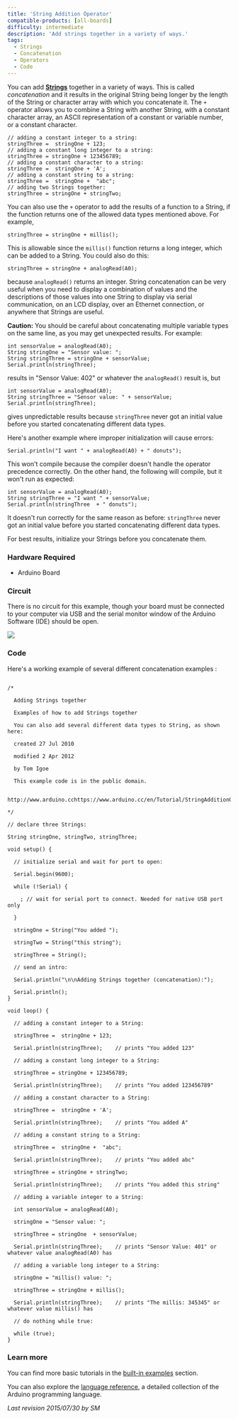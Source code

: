 ```yaml
---
title: 'String Addition Operator'
compatible-products: [all-boards]
difficulty: intermediate
description: 'Add strings together in a variety of ways.'
tags:
  - Strings
  - Concatenation
  - Operators
  - Code
---
```


You can add [**Strings**](https://www.arduino.cc/en/Reference/StringObject) together in a variety of ways. This is called *concatenation* and it results in the original String being longer by the length of the String or character array with which you concatenate it. The `+` operator allows you to combine a String with another String, with a constant character array, an ASCII representation of a constant or variable number, or a constant character.

```arduino
// adding a constant integer to a string:
stringThree =  stringOne + 123;
// adding a constant long integer to a string:
stringThree = stringOne + 123456789;
// adding a constant character to a string:
stringThree =  stringOne + 'A';
// adding a constant string to a string:
stringThree =  stringOne +  "abc";
// adding two Strings together:
stringThree = stringOne + stringTwo;
```

You can also use the `+` operator to add the results of a function to a String, if the function returns one of the allowed data types mentioned above.  For example,

```arduino
stringThree = stringOne + millis();
```

This is allowable since the `millis()` function returns a long integer, which can be added to a String. You could also do this:

```arduino
stringThree = stringOne + analogRead(A0);
```

because `analogRead()` returns an integer.  String concatenation can be very useful when you need to display a combination of values and the descriptions of those values into one String to display via serial communication, on an LCD display, over an Ethernet connection, or anywhere that Strings are useful.

**Caution:**
You should be careful about concatenating multiple variable types on the same line, as you may get unexpected results.  For example:

```arduino
int sensorValue = analogRead(A0);
String stringOne = "Sensor value: ";
String stringThree = stringOne + sensorValue;
Serial.println(stringThree);
```

results in "Sensor Value: 402" or whatever the `analogRead()` result is, but

```arduino
int sensorValue = analogRead(A0);
String stringThree = "Sensor value: " + sensorValue;
Serial.println(stringThree);
```

gives unpredictable results because `stringThree` never got an initial value before you started concatenating different data types.

Here's another example where improper initialization will cause errors:

```arduino
Serial.println("I want " + analogRead(A0) + " donuts");
```

This won't compile because the compiler doesn't handle the operator precedence correctly.  On the other hand, the following will compile, but it won't run as expected:

```arduino
int sensorValue = analogRead(A0);
String stringThree = "I want " + sensorValue;
Serial.println(stringThree  + " donuts");
```

It doesn't run correctly for the same reason as before: `stringThree` never got an initial value before you started concatenating different data types.

For best results, initialize your Strings before you concatenate them.

### Hardware Required

- Arduino Board

### Circuit

There is no circuit for this example, though your board must be connected to your computer via USB and the serial monitor window of the Arduino Software (IDE) should be open.

![](assets/circuit.png)


### Code

Here's a working example of several different concatenation examples :

```arduino

/*

  Adding Strings together

  Examples of how to add Strings together

  You can also add several different data types to String, as shown here:

  created 27 Jul 2010

  modified 2 Apr 2012

  by Tom Igoe

  This example code is in the public domain.

  http://www.arduino.cchttps://www.arduino.cc/en/Tutorial/StringAdditionOperator

*/

// declare three Strings:

String stringOne, stringTwo, stringThree;

void setup() {

  // initialize serial and wait for port to open:

  Serial.begin(9600);

  while (!Serial) {

    ; // wait for serial port to connect. Needed for native USB port only

  }

  stringOne = String("You added ");

  stringTwo = String("this string");

  stringThree = String();

  // send an intro:

  Serial.println("\n\nAdding Strings together (concatenation):");

  Serial.println();
}

void loop() {

  // adding a constant integer to a String:

  stringThree =  stringOne + 123;

  Serial.println(stringThree);    // prints "You added 123"

  // adding a constant long integer to a String:

  stringThree = stringOne + 123456789;

  Serial.println(stringThree);    // prints "You added 123456789"

  // adding a constant character to a String:

  stringThree =  stringOne + 'A';

  Serial.println(stringThree);    // prints "You added A"

  // adding a constant string to a String:

  stringThree =  stringOne +  "abc";

  Serial.println(stringThree);    // prints "You added abc"

  stringThree = stringOne + stringTwo;

  Serial.println(stringThree);    // prints "You added this string"

  // adding a variable integer to a String:

  int sensorValue = analogRead(A0);

  stringOne = "Sensor value: ";

  stringThree = stringOne  + sensorValue;

  Serial.println(stringThree);    // prints "Sensor Value: 401" or whatever value analogRead(A0) has

  // adding a variable long integer to a String:

  stringOne = "millis() value: ";

  stringThree = stringOne + millis();

  Serial.println(stringThree);    // prints "The millis: 345345" or whatever value millis() has

  // do nothing while true:

  while (true);
}
```

### Learn more

You can find more basic tutorials in the [built-in examples](/built-in-examples) section.

You can also explore the [language reference](https://www.arduino.cc/reference/en/), a detailed collection of the Arduino programming language.

*Last revision 2015/07/30 by SM*